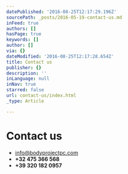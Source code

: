```yaml
---
datePublished: '2016-08-25T12:17:29.196Z'
sourcePath: _posts/2016-05-19-contact-us.md
inFeed: true
authors: []
hasPage: true
keywords: []
author: []
via: {}
dateModified: '2016-08-25T12:17:28.654Z'
title: Contact us
publisher: {}
description: ''
inLanguage: null
inNav: true
starred: false
url: contact-us/index.html
_type: Article

---
```

# Contact us

* info@bodyprojectpc.com
* **+32 475 366 568**
* **+39 320 182 0957**